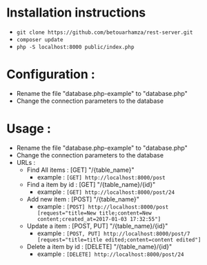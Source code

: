 Installation instructions
=========================

- `git clone https://github.com/betouarhamza/rest-server.git`
- `composer update`
- `php -S localhost:8000 public/index.php`

Configuration :
=========================
- Rename the file "database.php-example" to "database.php"
- Change the connection parameters to the database


Usage :
=========================
- Rename the file "database.php-example" to "database.php"
- Change the connection parameters to the database
- URLs :
    - Find All items : [GET] "/{table_name}"
        - example : `[GET] http://localhost:8000/post`
    - Find a item by id : [GET] "/{table_name}/{id}"
        - example : `[GET] http://localhost:8000/post/24`
    - Add new item : [POST] "/{table_name}"
        - example : `[POST] http://localhost:8000/post [request="title=New title;content=New content;created_at=2017-01-03 17:32:55"]`
    - Update a item : [POST, PUT] "/{table_name}/{id}"
        - example : `[POST, PUT] http://localhost:8000/post/7 [request="title=title edited;content=content edited"]`
    - Delete a item by id : [DELETE] "/{table_name}/{id}"
        - example : `[DELETE] http://localhost:8000/post/24`
